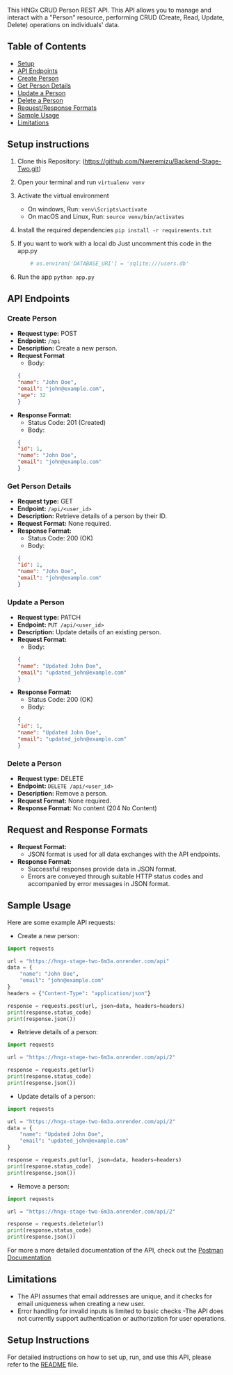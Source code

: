This HNGx CRUD Person REST API. This API allows you to manage
and interact with a "Person" resource, performing CRUD (Create, Read, Update, Delete)
operations on individuals' data.
## Table of Contents
- [Setup](#setup-instructions)
- [API Endpoints](#api-endpoints)
- [Create Person](#create-person)
- [Get Person Details](#get-person-details)
- [Update a Person](#update-a-person)
- [Delete a Person](#delete-a-person)
- [Request/Response Formats](#requestresponse-formats)
- [Sample Usage](#sample-usage)
- [Limitations](#limitations)
## Setup instructions
1. Clone this Repository:
    (https://github.com/Nweremizu/Backend-Stage-Two.git)
2. Open your terminal and run
    ```virtualenv venv```
3. Activate the virtual environment
    * On windows, Run:
        ```venv\Scripts\activate```
    * On macOS and Linux, Run:
        ```source venv/bin/activates```
4. Install the required dependencies
    ```pip install -r requirements.txt```

5. If you want to work with a local db Just uncomment this code in the app.py
    ```python
        # os.environ['DATABASE_URI'] = 'sqlite:///users.db'
    ```
6. Run the app
    ```python app.py```
## API Endpoints
### Create Person
- **Request type:** POST
- **Endpoint:** `/api`
- **Description:** Create a new person.
- **Request Format**
    - Body:
    ```json
    {
    "name": "John Doe",
    "email": "john@example.com",
    "age": 32
    }
    ```
- **Response Format:**
    - Status Code: 201 (Created)
    - Body:
    ```json
    {
    "id": 1,
    "name": "John Doe",
    "email": "john@example.com"
    }
    ```
### Get Person Details
- **Request type:** GET
- **Endpoint:** `/api/<user_id>`
- **Description:** Retrieve details of a person by their ID.
- **Request Format:** None required.
- **Response Format:**
    - Status Code: 200 (OK)
    - Body:
    ```json
    {
    "id": 1,
    "name": "John Doe",
    "email": "john@example.com"
    }
    ```
### Update a Person
- **Request type:** PATCH
- **Endpoint:** `PUT /api/<user_id>`
- **Description:** Update details of an existing person.
- **Request Format:**
    - Body:
    ```json
    {
    "name": "Updated John Doe",
    "email": "updated_john@example.com"
    }
    ```
- **Response Format:**
    - Status Code: 200 (OK)
    - Body:
    ```json
    {
    "id": 1,
    "name": "Updated John Doe",
    "email": "updated_john@example.com"
    }
    ```
### Delete a Person
- **Request type:** DELETE
- **Endpoint:** `DELETE /api/<user_id>`
- **Description:** Remove a person.
- **Request Format:** None required.
- **Response Format:** No content (204 No Content)
## Request and Response Formats
- **Request Format:**
    - JSON format is used for all data exchanges with the API endpoints.
- **Response Format:**
    - Successful responses provide data in JSON format.
    - Errors are conveyed through suitable HTTP status codes and accompanied by error messages in JSON format.
## Sample Usage
Here are some example API requests:
- Create a new person:
```python
import requests

url = "https://hngx-stage-two-6m3a.onrender.com/api"
data = {
    "name": "John Doe",
    "email": "john@example.com"
}
headers = {"Content-Type": "application/json"}

response = requests.post(url, json=data, headers=headers)
print(response.status_code)
print(response.json())
```
- Retrieve details of a person:
```python
import requests

url = "https://hngx-stage-two-6m3a.onrender.com/api/2"

response = requests.get(url)
print(response.status_code)
print(response.json())
```
- Update details of a person:
```python
import requests

url = "https://hngx-stage-two-6m3a.onrender.com/api/2"
data = {
    "name": "Updated John Doe",
    "email": "updated_john@example.com"
}

response = requests.put(url, json=data, headers=headers)
print(response.status_code)
print(response.json())
```
- Remove a person:
```python
import requests

url = "https://hngx-stage-two-6m3a.onrender.com/api/2"

response = requests.delete(url)
print(response.status_code)
print(response.json())

```
For more a more detailed documentation of the API, check out the [Postman Documentation](https://documenter.getpostman.com/view/29556247/2s9YC5xXVo)

## Limitations
- The API assumes that email addresses are unique, and it checks for email uniqueness when creating a new user.
- Error handling for invalid inputs is limited to basic checks
-The API does not currently support authentication or authorization for user operations.

## Setup Instructions
For detailed instructions on how to set up, run, and use this API, please refer to the
[README](README.md) file.